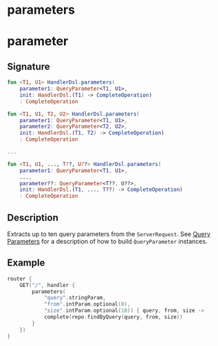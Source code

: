 # parameters

# parameter

## Signature

```kotlin
fun <T1, U1> HandlerDsl.parameters(
    parameter1: QueryParameter<T1, U1>, 
    init: HandlerDsl.(T1) -> CompleteOperation)
    : CompleteOperation

fun <T1, U1, T2, U2> HandlerDsl.parameters(
    parameter1: QueryParameter<T1, U1>,
    parameter2: QueryParameter<T2, U2>, 
    init: HandlerDsl.(T1, T2) -> CompleteOperation)
    : CompleteOperation

...

fun <T1, U1, ..., T??, U??> HandlerDsl.parameters(
    parameter1: QueryParameter<T1, U1>,
    ...,
    parameter??: QueryParameter<T??, U??>, 
    init: HandlerDsl.(T1, ..., T??) -> CompleteOperation)
    : CompleteOperation
```

## Description

Extracts up to ten query parameters from the `ServerRequest`. 
See [Query Parameters](README.md) for a description of how to build `QueryParameter` instances.

## Example

```kotlin
router {
    GET("/", handler {
        parameters(
            "query".stringParam, 
            "from".intParam.optional(0), 
            "size".intParam.optional(10)) { query, from, size ->
            complete(repo.findByQuery(query, from, size))
        }
    })
}
```
